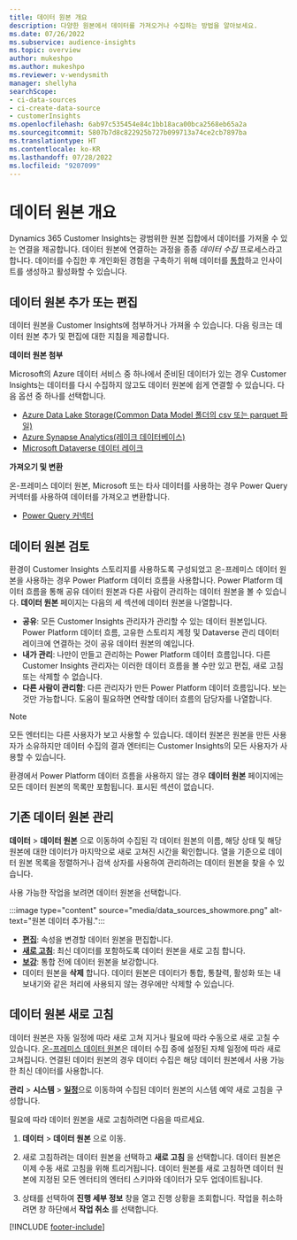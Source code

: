 ```yaml
---
title: 데이터 원본 개요
description: 다양한 원본에서 데이터를 가져오거나 수집하는 방법을 알아보세요.
ms.date: 07/26/2022
ms.subservice: audience-insights
ms.topic: overview
author: mukeshpo
ms.author: mukeshpo
ms.reviewer: v-wendysmith
manager: shellyha
searchScope:
- ci-data-sources
- ci-create-data-source
- customerInsights
ms.openlocfilehash: 6ab97c535454e84c1bb18aca00bca2568eb65a2a
ms.sourcegitcommit: 5807b7d8c822925b727b099713a74ce2cb7897ba
ms.translationtype: HT
ms.contentlocale: ko-KR
ms.lasthandoff: 07/28/2022
ms.locfileid: "9207099"
---
```

# <a name="data-sources-overview"></a>데이터 원본 개요

Dynamics 365 Customer Insights는 광범위한 원본 집합에서 데이터를 가져올 수 있는 연결을 제공합니다. 데이터 원본에 연결하는 과정을 종종 *데이터 수집* 프로세스라고 합니다. 데이터를 수집한 후 개인화된 경험을 구축하기 위해 데이터를 [통합](data-unification.md)하고 인사이트를 생성하고 활성화할 수 있습니다.

## <a name="add-or-edit-data-sources"></a>데이터 원본 추가 또는 편집

데이터 원본을 Customer Insights에 첨부하거나 가져올 수 있습니다. 다음 링크는 데이터 원본 추가 및 편집에 대한 지침을 제공합니다.

**데이터 원본 첨부**

Microsoft의 Azure 데이터 서비스 중 하나에서 준비된 데이터가 있는 경우 Customer Insights는 데이터를 다시 수집하지 않고도 데이터 원본에 쉽게 연결할 수 있습니다. 다음 옵션 중 하나를 선택합니다.
- [Azure Data Lake Storage(Common Data Model 폴더의 csv 또는 parquet 파일)](connect-common-data-model.md)
- [Azure Synapse Analytics(레이크 데이터베이스)](connect-synapse.md)
- [Microsoft Dataverse 데이터 레이크](connect-dataverse-managed-lake.md)

**가져오기 및 변환**

온-프레미스 데이터 원본, Microsoft 또는 타사 데이터를 사용하는 경우 Power Query 커넥터를 사용하여 데이터를 가져오고 변환합니다.
- [Power Query 커넥터](connect-power-query.md)

## <a name="review-data-sources"></a>데이터 원본 검토

환경이 Customer Insights 스토리지를 사용하도록 구성되었고 온-프레미스 데이터 원본을 사용하는 경우 Power Platform 데이터 흐름을 사용합니다. Power Platform 데이터 흐름을 통해 공유 데이터 원본과 다른 사람이 관리하는 데이터 원본을 볼 수 있습니다. **데이터 원본** 페이지는 다음의 세 섹션에 데이터 원본을 나열합니다.
- **공유**: 모든 Customer Insights 관리자가 관리할 수 있는 데이터 원본입니다. Power Platform 데이터 흐름, 고유한 스토리지 계정 및 Dataverse 관리 데이터 레이크에 연결하는 것이 공유 데이터 원본의 예입니다.
- **내가 관리**: 나만이 만들고 관리하는 Power Platform 데이터 흐름입니다. 다른 Customer Insights 관리자는 이러한 데이터 흐름을 볼 수만 있고 편집, 새로 고침 또는 삭제할 수 없습니다.
- **다른 사람이 관리함**: 다른 관리자가 만든 Power Platform 데이터 흐름입니다. 보는 것만 가능합니다. 도움이 필요하면 연락할 데이터 흐름의 담당자를 나열합니다.
> [!NOTE]
> 모든 엔터티는 다른 사용자가 보고 사용할 수 있습니다. 데이터 원본은 원본을 만든 사용자가 소유하지만 데이터 수집의 결과 엔터티는 Customer Insights의 모든 사용자가 사용할 수 있습니다.

환경에서 Power Platform 데이터 흐름을 사용하지 않는 경우 **데이터 원본** 페이지에는 모든 데이터 원본의 목록만 포함됩니다. 표시된 섹션이 없습니다.

## <a name="manage-existing-data-sources"></a>기존 데이터 원본 관리

**데이터** > **데이터 원본** 으로 이동하여 수집된 각 데이터 원본의 이름, 해당 상태 및 해당 원본에 대한 데이터가 마지막으로 새로 고쳐진 시간을 확인합니다. 열을 기준으로 데이터 원본 목록을 정렬하거나 검색 상자를 사용하여 관리하려는 데이터 원본을 찾을 수 있습니다.

사용 가능한 작업을 보려면 데이터 원본을 선택합니다.

:::image type="content" source="media/data_sources_showmore.png" alt-text="원본 데이터 추가됨.":::

- [**편집**](#add-or-edit-data-sources): 속성을 변경할 데이터 원본을 편집합니다.
- [**새로 고침**](#refresh-data-sources): 최신 데이터를 포함하도록 데이터 원본을 새로 고침 합니다.
- [**보강**](data-sources-enrichment.md): 통합 전에 데이터 원본을 보강합니다.
- 데이터 원본을 **삭제** 합니다. 데이터 원본은 데이터가 통합, 통찰력, 활성화 또는 내보내기와 같은 처리에 사용되지 않는 경우에만 삭제할 수 있습니다.

## <a name="refresh-data-sources"></a>데이터 원본 새로 고침

데이터 원본은 자동 일정에 따라 새로 고쳐 지거나 필요에 따라 수동으로 새로 고칠 수 있습니다. [온-프레미스 데이터 원본](connect-power-query.md#add-data-from-on-premises-data-sources)은 데이터 수집 중에 설정된 자체 일정에 따라 새로 고쳐집니다. 연결된 데이터 원본의 경우 데이터 수집은 해당 데이터 원본에서 사용 가능한 최신 데이터를 사용합니다.

**관리** > **시스템** > [**일정**](system.md#schedule-tab)으로 이동하여 수집된 데이터 원본의 시스템 예약 새로 고침을 구성합니다.

필요에 따라 데이터 원본을 새로 고침하려면 다음을 따르세요.

1. **데이터** > **데이터 원본** 으로 이동.

1. 새로 고침하려는 데이터 원본을 선택하고 **새로 고침** 을 선택합니다. 데이터 원본은 이제 수동 새로 고침을 위해 트리거됩니다. 데이터 원본를 새로 고침하면 데이터 원본에 지정된 모든 엔터티의 엔터티 스키마와 데이터가 모두 업데이트됩니다.

1. 상태를 선택하여 **진행 세부 정보** 창을 열고 진행 상황을 조회합니다. 작업을 취소하려면 창 하단에서 **작업 취소** 를 선택합니다.

[!INCLUDE [footer-include](includes/footer-banner.md)]
